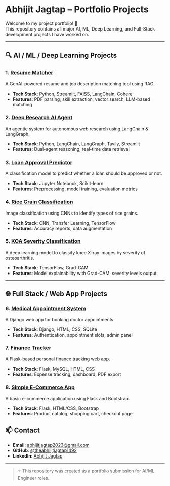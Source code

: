 # Abhijit Jagtap – Portfolio Projects

Welcome to my project portfolio! 👋  
This repository contains all major AI, ML, Deep Learning, and Full-Stack development projects I have worked on.

---

## 🔍 AI / ML / Deep Learning Projects

### 1. [Resume Matcher](./resume-matcher/)
A GenAI-powered resume and job description matching tool using RAG.
- **Tech Stack**: Python, Streamlit, FAISS, LangChain, Cohere
- **Features**: PDF parsing, skill extraction, vector search, LLM-based matching

### 2. [Deep Research AI Agent](./deep-research-ai-agent/)
An agentic system for autonomous web research using LangChain & LangGraph.
- **Tech Stack**: Python, LangChain, LangGraph, Tavily, Streamlit
- **Features**: Dual-agent reasoning, real-time data retrieval

### 3. [Loan Approval Predictor](./loan-approval-predictor/)
A classification model to predict whether a loan should be approved or not.
- **Tech Stack**: Jupyter Notebook, Scikit-learn
- **Features**: Preprocessing, model training, evaluation metrics

### 4. [Rice Grain Classification](./rice-grain-classification/)
Image classification using CNNs to identify types of rice grains.
- **Tech Stack**: CNN, Transfer Learning, TensorFlow
- **Features**: Accuracy reports, data augmentation

### 5. [KOA Severity Classification](./koa-severity-classification/)
A deep learning model to classify knee X-ray images by severity of osteoarthritis.
- **Tech Stack**: TensorFlow, Grad-CAM
- **Features**: Model explainability with Grad-CAM, severity levels output

---

## 🌐 Full Stack / Web App Projects

### 6. [Medical Appointment System](./medical-appointment-system/)
A Django web app for booking doctor appointments.
- **Tech Stack**: Django, HTML, CSS, SQLite
- **Features**: Authentication, appointment slots, admin panel

### 7. [Finance Tracker](./finance-tracker/)
A Flask-based personal finance tracking web app.
- **Tech Stack**: Flask, MySQL, HTML, CSS
- **Features**: Expense tracking, dashboard, PDF export

### 8. [Simple E-Commerce App](./simple-ecommerce-flask/)
A basic e-commerce application using Flask and Bootstrap.
- **Tech Stack**: Flask, HTML/CSS, Bootstrap
- **Features**: Product catalog, shopping cart, checkout page



## 📫 Contact

- **Email**: abhijitjagtap2023@gmail.com  
- **GitHub**: [@theabhijitjagtap1492](https://github.com/theabhijitjagtap1492)  
- **LinkedIn**: [Abhijit Jagtap](https://linkedin.com/in/abhijit-jagtap-738a801a0)

---
> ⭐ This repository was created as a portfolio submission for AI/ML Engineer roles.

